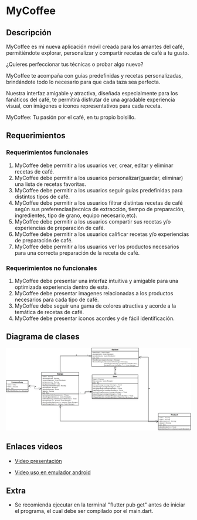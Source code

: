 # MyCoffee

## Descripción

MyCoffee es mi nueva aplicación móvil creada para los amantes del café, permitiéndote explorar, personalizar y compartir recetas de café a tu gusto.
 
¿Quieres perfeccionar tus técnicas o probar algo nuevo?

MyCoffee te acompaña con guías predefinidas y recetas personalizadas, brindándote todo lo necesario para que cada taza sea perfecta.

Nuestra interfaz amigable y atractiva, diseñada especialmente para los fanáticos del café, te permitirá disfrutar de una agradable experiencia visual, con imágenes e íconos representativos para cada receta.

MyCoffee: Tu pasión por el café, en tu propio bolsillo.


## Requerimientos

### Requerimientos funcionales

1. MyCoffee debe permitir a los usuarios ver, crear, editar y eliminar recetas de café.
2. MyCoffee debe permitir a los usuarios personalizar(guardar, eliminar) una lista de recetas favoritas.
3. MyCoffee debe permitir a los usuarios seguir guías predefinidas para distintos tipos de café.
4. MyCoffee debe permitir a los usuarios filtrar distintas recetas de café según sus preferencias(tecnica de extracción,
   tiempo de preparación, ingredientes, tipo de grano, equipo necesario,etc).
5. MyCoffee debe permitir a los usuarios compartir sus recetas y/o experiencias de preparación de café.
6. MyCoffee debe permitir a los usuarios calificar recetas y/o experiencias de preparación de café.
7. MyCoffee debe permitir a los usuarios ver los productos necesarios para una correcta preparación de la receta de café.


### Requerimientos no funcionales

1. MyCoffee debe presentar una interfaz intuitiva y amigable para una optimizada experiencia dentro de esta.
2. MyCoffee debe presentar imagenes relacionadas a los productos necesarios para cada tipo de café.
3. MyCoffee debe seguir una gama de colores atractiva y acorde a la temática de recetas de café.
4. MyCoffee debe presentar iconos acordes y de fácil identificación.

## Diagrama de clases

![Diagrama de Clases](assets/DiagramaMyCoffe.png)

## Enlaces videos

- [Video presentación](https://drive.google.com/file/d/1N9043VJ-9QV7QKd6fKoG5D9J3KNlbRmq/view?usp=sharing)

- [Video uso en emulador android](https://drive.google.com/file/d/1REG61jnd98l03gh9Y_LQmFl6z4hMyqJG/view?usp=sharing)

## Extra

- Se recomienda ejecutar en la terminal "flutter pub get" antes de iniciar el programa, el cual debe ser compilado por el main.dart.


